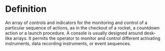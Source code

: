 # Definition

An array of controls and indicators for the monitoring and control of a
particular sequence of actions, as in the checkout of a rocket, a
countdown action or a launch procedure. A console is usually designed
around desk-like arrays. It permits the operator to monitor and control
different activating instruments, data recording instruments, or event
sequences.
